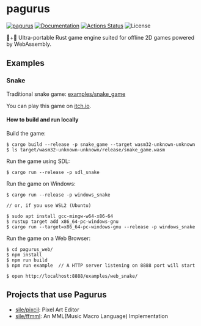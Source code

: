 pagurus
========

[![pagurus](https://img.shields.io/crates/v/pagurus.svg)](https://crates.io/crates/pagurus)
[![Documentation](https://docs.rs/pagurus/badge.svg)](https://docs.rs/pagurus)
[![Actions Status](https://github.com/sile/pagurus/workflows/CI/badge.svg)](https://github.com/sile/pagurus/actions)
![License](https://img.shields.io/crates/l/pagurus)

🐚+🦞 Ultra-portable Rust game engine suited for offline 2D games powered by WebAssembly.

Examples
--------

### Snake

Traditional snake game: [examples/snake_game](examples/snake_game)

You can play this game on [itch.io](https://reduls.itch.io/snake).

#### How to build and run locally

Build the game:
```console
$ cargo build --release -p snake_game --target wasm32-unknown-unknown
$ ls target/wasm32-unknown-unknown/release/snake_game.wasm
```

Run the game using SDL:
```console
$ cargo run --release -p sdl_snake
```

Run the game on Windows:
```console
$ cargo run --release -p windows_snake

// or, if you use WSL2 (Ubuntu)

$ sudo apt install gcc-mingw-w64-x86-64
$ rustup target add x86_64-pc-windows-gnu
$ cargo run --target=x86_64-pc-windows-gnu --release -p windows_snake
```

Run the game on a Web Browser:
```console
$ cd pagurus_web/
$ npm install
$ npm run build
$ npm run example  // A HTTP server listening on 8888 port will start

$ open http://localhost:8888/examples/web_snake/
```

Projects that use Pagurus
-------------------------

- [sile/pixcil](https://github.com/sile/pixcil): Pixel Art Editor
- [sile/ffmml](https://github.com/sile/ffmml): An MML(Music Macro Language) Implementation
